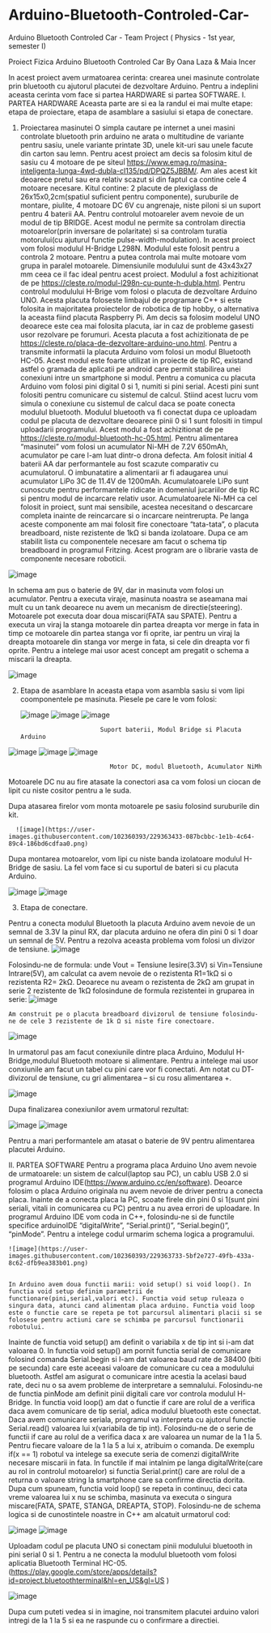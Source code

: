 # Arduino-Bluetooth-Controled-Car-
Arduino Bluetooth Controled Car - Team Project ( Physics - 1st year, semester I)



Proiect Fizica
Arduino Bluetooth Controled Car
By Oana Laza & Maia Incer

 In acest proiect avem urmatoarea cerinta: crearea unei masinute controlate prin bluetooth cu ajutorul placutei de dezvoltare Arduino. Pentru a indeplini aceasta cerinta vom face si partea HARDWARE si partea SOFTWARE.
I.	PARTEA HARDWARE
   Aceasta parte are si ea la randul ei mai multe etape: etapa de proiectare, etapa de asamblare a sasiului si etapa de conectare.
1.	Proiectarea masinutei 
    O simpla cautare pe internet a unei masini controlate bluetooth prin arduino ne arata o multitudine de variante pentru sasiu, unele variante printate 3D, unele kit-uri sau unele facute din carton sau lemn.
   Pentru acest proiect am decis sa folosim kitul de sasiu cu 4 motoare de pe siteul  https://www.emag.ro/masina-inteligenta-lunga-4wd-dubla-cl135/pd/DPQZ5JBBM/. Am ales acest kit deoarece pretul sau era relativ scazut si din faptul ca contine cele 4 motoare necesare. Kitul contine: 2 placute de plexiglass de 26x15x0,2cm(spatiul suficient pentru componente), suruburile de montare, piulite, 4 motoare DC 6V cu angrenaje, niste piloni si un suport pentru 4 baterii AA.
     Pentru controlul motoareler avem nevoie de un modul de tip BRIDGE. Acest modul ne permite sa controlam directia motoarelor(prin inversare de polaritate) si sa controlam turatia motorului(cu ajuturul functie pulse-width-modulation). In acest proiect vom folosi modulul H-Bridge L298N. Modulul este folosit pentru a controla 2 motoare. Pentru a putea controla mai multe motoare vom grupa in paralel motoarele. Dimensiunile modulului sunt de 43x43x27 mm ceea ce il fac ideal pentru acest proiect. Modulul a fost achizitionat de pe https://cleste.ro/modul-l298n-cu-punte-h-dubla.html.
      Pentru controlul modulului H-Brige vom folosi o placuta de dezvoltare Arduino UNO. Acesta placuta foloseste limbajul de programare C++ si este folosita in majoritatea proiectelor de robotica de tip hobby, o alternativa la aceasta fiind placuta Raspberry Pi. Am decis sa folosim modelul UNO deoarece este cea mai folosita placuta, iar in caz de probleme gasesti usor rezolvare pe forumuri. Acesta placuta a fost achizitionata de pe https://cleste.ro/placa-de-dezvoltare-arduino-uno.html. 
       Pentru a transmite informatii la placuta Arduino vom folosi un modul Bluetooth HC-05. Acest modul este foarte utilizat in proiecte de tip RC, existand astfel o gramada de aplicatii pe android care permit stabilirea unei conexiuni intre un smartphone si modul. Pentru a comunica cu placuta Arduino vom folosi pini digital 0 si 1, numiti si pini serial. Acesti pini sunt folositi pentru comunicare cu sistemul de calcul. Stiind acest lucru vom simula o conexiune cu sistemul de calcul daca se poate conecta modulul bluetooth. Modulul bluetooth va fi conectat dupa ce uploadam codul pe placuta de dezvoltare deoarece pinii 0 si 1 sunt folositi in timpul uploadarii programului. Acest modul a fost achizitionat de pe https://cleste.ro/modul-bluetooth-hc-05.html.
    Pentru alimentarea “masinutei” vom folosi un acumulator Ni-MH de 7.2V 650mAh, acumulator pe care l-am luat dintr-o drona defecta. Am folosit initial 4 baterii AA dar performantele au fost scazute comparativ cu acumulatorul. O imbunatatire a alimentarii ar fi adaugarea unui acumulator LiPo 3C de 11.4V de 1200mAh. Acumulatoarele LiPo sunt cunoscute pentru performantele ridicate in domeniul jucariilor de tip RC si pentru modul de incarcare relativ usor. Acumulatoarele Ni-MH ca cel folosit in proiect, sunt mai sensibile, acestea necesitand o descarcare completa inainte de reincarcare si o incarcare neintrerupta. 
       Pe langa aceste componente am mai folosit fire conectoare “tata-tata”, o placuta breadboard, niste rezistente de 1kΩ si banda izolatoare.
 Dupa ce am stabilit lista cu componentele necesare am facut o schema tip breadboard in programul Fritzing. Acest program are o librarie vasta de componente necesare roboticii.
 
 
 ![image](https://user-images.githubusercontent.com/102360393/229363283-37e535e1-9425-4699-9a33-59ec5f93830c.png)

     
 In schema am pus o baterie de 9V, dar in masinuta vom folosi un acumulator.
Pentru a executa viraje, masinuta noastra se aseamana mai mult cu un tank deoarece nu avem un mecanism de directie(steering). Motoarele pot executa doar doua miscari(FATA sau SPATE). Pentru a executa un viraj la stanga motoarele din partea dreapta vor merge in fata in timp ce motoarele din partea stanga vor fi oprite, iar pentru un viraj la dreapta motoarele din stanga vor merge in fata, si cele din dreapta vor fi oprite. Pentru a intelege mai usor acest concept am pregatit o schema a miscarii la dreapta.

![image](https://user-images.githubusercontent.com/102360393/229363308-9abc6b25-e16c-445e-97af-81b609f17c84.png)

 
2.	Etapa de asamblare
In aceasta etapa vom asambla sasiu si vom lipi coomponentele pe masinuta. Piesele pe care le vom folosi:

      ![image](https://user-images.githubusercontent.com/102360393/229363361-68f77653-ff9c-4c1c-a6c9-79c1b2e9153e.png)
      ![image](https://user-images.githubusercontent.com/102360393/229363367-b77028e9-01d8-4091-a2a9-02e5e6bfedcc.png)
      ![image](https://user-images.githubusercontent.com/102360393/229363376-6101f076-e292-422e-aef6-833cbe1ff01d.png)

     
                              Suport baterii, Modul Bridge si Placuta Arduino
                              
   ![image](https://user-images.githubusercontent.com/102360393/229363391-5407cc32-c4f0-47ab-b8a4-646857b02308.png)
   ![image](https://user-images.githubusercontent.com/102360393/229363400-2af70e04-f80d-49aa-862e-9f3ea1037a03.png)
   ![image](https://user-images.githubusercontent.com/102360393/229363407-c2a885a2-a538-4357-bd14-5f596c5a2ca8.png)

   
                                Motor DC, modul Bluetooth, Acumulator NiMh
                                
                                
   Motoarele DC nu au fire atasate la conectori asa ca vom folosi un ciocan de lipit cu niste cositor pentru a le suda.
  
   Dupa atasarea firelor vom monta motoarele pe sasiu folosind suruburile din kit.
   
   
      ![image](https://user-images.githubusercontent.com/102360393/229363433-087bcbbc-1e1b-4c64-89c4-186bd6cdfaa0.png)

    
   Dupa montarea motoarelor, vom lipi cu niste banda izolatoare modulul H-Bridge de sasiu. La fel vom face si cu suportul de bateri si cu placuta Arduino.
   
  ![image](https://user-images.githubusercontent.com/102360393/229363522-682875ab-e097-4be1-87d5-07fe43c1154d.png)
  ![image](https://user-images.githubusercontent.com/102360393/229363529-1bdda588-2d9d-48d6-8449-564a26716150.png)


  
3.	Etapa de conectare.

   Pentru a conecta modulul Bluetooth la placuta Arduino avem nevoie de un semnal de 3.3V la pinul RX, dar placuta arduino ne ofera din pini 0 si 1 doar un semnal de 5V. Pentru a rezolva aceasta problema vom folosi un divizor de tensiune. 
  ![image](https://user-images.githubusercontent.com/102360393/229363539-a7044f43-2a39-4ad3-8744-fd97b2edd05a.png)

   Folosindu-ne de formula:  unde  Vout = Tensiune Iesire(3.3V) si Vin=Tensiune Intrare(5V),  am calculat ca avem nevoie de o rezistenta R1=1kΩ si o rezistenta R2= 2kΩ.  Deoarece nu aveam o rezistenta de 2kΩ am grupat in serie 2 rezistente de 1kΩ folosindune de formula rezistentei in gruparea in serie:
  ![image](https://user-images.githubusercontent.com/102360393/229363552-1ecb9180-925f-426e-999a-bd1621263e37.png)

  
    Am construit pe o placuta breadboard divizorul de tensiune folosindu-ne de cele 3 rezistente de 1k Ω si niste fire conectoare.
 ![image](https://user-images.githubusercontent.com/102360393/229363575-15d0578d-9d02-4dff-98e0-cfd1f4991872.png)

 
In urmatorul pas am facut conexiunile dintre placa Arduino, Modulul H-Bridge,modulul Bluetooth motoare si alimentare. Pentru a intelege mai usor conxiunile am facut un tabel cu pini care vor fi conectati. Am notat cu DT- divizorul de tensiune,  cu gri alimentarea – si cu rosu alimentarea +.

![image](https://user-images.githubusercontent.com/102360393/229363612-c283fef0-0ee8-47d9-ad38-71b8408fe264.png)

  Dupa finalizarea conexiunilor avem urmatorul rezultat:
  
 ![image](https://user-images.githubusercontent.com/102360393/229363634-46ff2083-f8fc-4b59-841d-82211d092a26.png)
 ![image](https://user-images.githubusercontent.com/102360393/229363639-d500b44f-0648-46ac-ae45-af45e4e4804f.png)


  
   Pentru a mari performantele am atasat o baterie de 9V pentru alimentarea placutei Arduino. 
   
II.	 PARTEA SOFTWARE
    Pentru a programa placa Arduino Uno avem nevoie de urmatoarele: un sistem de calcul(laptop sau PC), un cablu USB 2.0 si programul Arduino IDE(https://www.arduino.cc/en/software). Deoarce folosim o placa Arduino originala nu avem nevoie de driver pentru a conecta placa. Inainte de a conecta placa la PC, scoate firele din pini 0 si 1(sunt pini seriali, vitali in comunicarea cu PC) pentru a nu avea errori de uploadare.
    In programul Arduino IDE vom coda in C++, folosindu-ne si de functile specifice arduinoIDE “digitalWrite”, “Serial.print()”, “Serial.begin()”, “pinMode”. Pentru a intelege codul urmarim schema logica a programului.  
    
    
    ![image](https://user-images.githubusercontent.com/102360393/229363733-5bf2e727-49fb-433a-8c62-dfb9ea383b01.png)

    
    In Arduino avem doua functii marii: void setup() si void loop(). In functia void setup definim parametrii de functionare(pini,serial,valori etc). Functia void setup ruleaza o singura data, atunci cand alimentam placa arduino. Functia void loop este o functie care se repeta pe tot parcursul alimentari placii si se folosese pentru actiuni care se schimba pe parcursul functionarii robotului.
 Inainte de functia void setup() am definit o variabila x de tip int si i-am dat valoarea 0.
 In functia void setup() am pornit functia serial de comunicare folosind comanda Serial.begin si I-am dat valoarea baud rate de 38400 (biti pe secunda) care este aceeasi valoare de comunicare cu cea a modulului bluetooth. Astfel am asigurat o comunicare intre acestia la acelasi baud rate, deci nu o sa avem probleme de interpretare a semnalului. Folosindu-ne de functia pinMode am definit pinii digitali care vor controla modulul H-Bridge. 
 In functia void loop() am dat o functie if care are rolul de a verifica daca avem comunicare de tip serial, adica modulul bluetooth este conectat. Daca avem comunicare seriala, programul va interpreta cu ajutorul functie Serial.read() valoarea lui x(variabila de tip int). Folosindu-ne de o serie de functii if care au rolul de a verifica daca x are valoarea un numar de la 1 la 5. Pentru fiecare valoare de la 1 la 5 a lui x, atribuim o comanda. De exemplu if(x ==  1) robotul va intelege sa execute seria de comenzi digitalWrite necesare miscarii in fata. In functile if mai intalnim pe langa digitalWrite(care au rol in controlul motoarelor) si functia Serial.print() care are rolul de a returna o valoare string la smartphone care sa confirme directia dorita. Dupa cum spuneam, functia void loop() se repeta in continuu, deci cata vreme valoarea lui x nu se schimba, masinuta va executa o singura miscare(FATA, SPATE, STANGA, DREAPTA, STOP).
  Folosindu-ne de schema logica si de cunostintele noastre in C++ am alcatuit urmatorul cod:
  
  ![image](https://user-images.githubusercontent.com/102360393/229363749-739a2918-40f0-4f31-b65f-96f398206d04.png)
  ![image](https://user-images.githubusercontent.com/102360393/229363754-7cbbab95-65c7-42a1-83eb-dc7cb415c6c0.png)


  
Uploadam codul pe placuta UNO si conectam pinii modulului bluetooth in pini serial 0 si 1.
Pentru a ne conecta la modulul bluetooth vom folosi aplicatia  Bluetooth Terminal HC-05. (https://play.google.com/store/apps/details?id=project.bluetoothterminal&hl=en_US&gl=US )

![image](https://user-images.githubusercontent.com/102360393/229363762-4b12ca45-4b7e-48fc-b970-763a775547bf.png)

 
Dupa cum puteti vedea si in imagine, noi transmitem placutei arduino valori intregi de la 1 la 5 si ea ne raspunde cu o confirmare a directiei.


